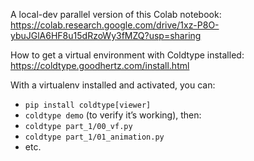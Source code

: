A local-dev parallel version of this Colab notebook: https://colab.research.google.com/drive/1xz-P8O-ybuJGlA6HF8u15dRzoWy3fMZQ?usp=sharing

How to get a virtual environment with Coldtype installed: https://coldtype.goodhertz.com/install.html

With a virtualenv installed and activated, you can:

- `pip install coldtype[viewer]`
- `coldtype demo` (to verify it’s working), then:
- `coldtype part_1/00_vf.py`
- `coldtype part_1/01_animation.py`
- etc.